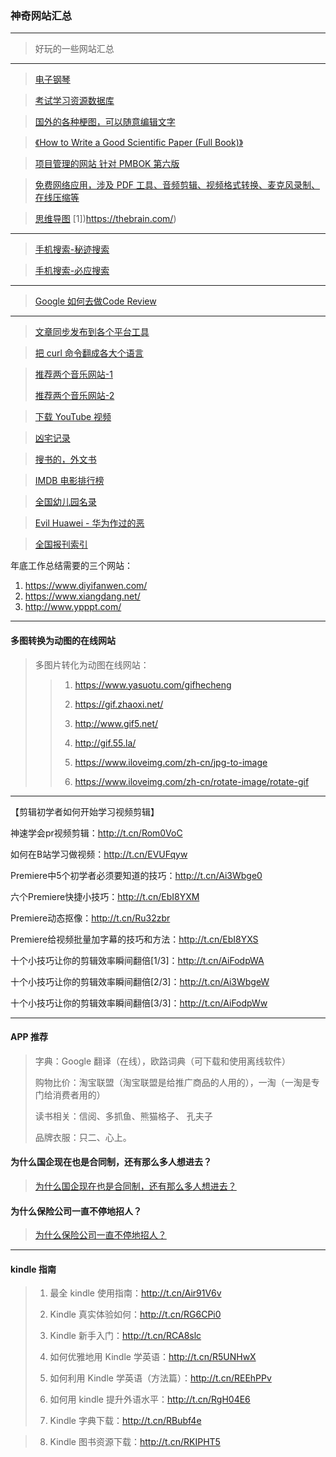 ### 神奇网站汇总

---
> 好玩的一些网站汇总
---
> [电子钢琴](https://www.autopiano.cn/)

> [考试学习资源数据库](http://open.vipexam.org/)

> [国外的各种梗图，可以随意编辑文字]( https://imgflip.com/memetemplates)

> [《How to Write a Good Scientific Paper (Full Book)》](http://t.cn/AinTE3PX)

> [项目管理的网站 针对 PMBOK 第六版](http://hellokittycn.com/chapter/70)

> [免费网络应用，涉及 PDF 工具、音频剪辑、视频格式转换、麦克风录制、在线压缩等](https://123apps.com/cn/)

> [思维导图](https://app.thebrain.com/brains/9a94aca2-cd5b-4872-96fa-64ef89baedb6/thoughts/a2355a6e-54fc-5079-ab70-79910ff4329b/notes) [1])https://thebrain.com/)
---
> [手机搜索-秘迹搜索](https://mijisou.com/)

> [手机搜索-必应搜索](https://cn.bing.com/?ensearch=1&FORM=BEHPTB)

----

> [Google 如何去做Code Review](https://www.52cs.com/archives/3322)

---

> [文章同步发布到各个平台工具](https://github.com/crawlab-team/artipub)

> [把 curl 命令翻成各大个语言](https://curl.trillworks.com/)


> [推荐两个音乐网站-1](https://www.cdbao.net/)
>
> [推荐两个音乐网站-2](https://www.91flac.com/)


> [下载 YouTube 视频](https://keepvid.pro/)

> [凶宅记录](https://www.oshimaland.co.jp/)

> [搜书的，外文书](https://b-ok.cc/)

> [IMDB 电影排行榜](https://www.imdb.com/list/ls055592025/)

> [全国幼儿园名录](http://youeryuan.zjut.cc/)

> [Evil Huawei - 华为作过的恶](https://evil-huawei.github.io/evil-huawei/)

> [全国报刊索引](http://www.cnbksy.cn/home)

年底工作总结需要的三个网站：
1. https://www.diyifanwen.com/
2. https://www.xiangdang.net/
3. http://www.ypppt.com/

---
#### 多图转换为动图的在线网站
> 多图片转化为动图在线网站：
>>
>> 1. https://www.yasuotu.com/gifhecheng
>>
>> 2. https://gif.zhaoxi.net/
>>
>> 3. http://www.gif5.net/
>>
>> 4. http://gif.55.la/
>>
>> 6. https://www.iloveimg.com/zh-cn/jpg-to-image
>>
>> 7. https://www.iloveimg.com/zh-cn/rotate-image/rotate-gif

----
【剪辑初学者如何开始学习视频剪辑】

神速学会pr视频剪辑：http://t.cn/Rom0VoC

如何在B站学习做视频：http://t.cn/EVUFqyw

Premiere中5个初学者必须要知道的技巧：http://t.cn/Ai3Wbge0

六个Premiere快捷小技巧：http://t.cn/EbI8YXM

Premiere动态抠像：http://t.cn/Ru32zbr

Premiere给视频批量加字幕的技巧和方法：http://t.cn/EbI8YXS

十个小技巧让你的剪辑效率瞬间翻倍[1/3]：http://t.cn/AiFodpWA

十个小技巧让你的剪辑效率瞬间翻倍[2/3]：http://t.cn/Ai3WbgeW

十个小技巧让你的剪辑效率瞬间翻倍[3/3]：http://t.cn/AiFodpWw

----


#### APP 推荐
> 字典：Google 翻译（在线），欧路词典（可下载和使用离线软件）
>
> 购物比价：淘宝联盟（淘宝联盟是给推广商品的人用的），一淘（一淘是专门给消费者用的）
>
> 读书相关：信阅、多抓鱼、熊猫格子、 孔夫子
>
> 品牌衣服：只二、心上。

#### 为什么国企现在也是合同制，还有那么多人想进去？
>
> [为什么国企现在也是合同制，还有那么多人想进去？](https://www.zhihu.com/question/327135282/answer/799247047)

#### 为什么保险公司一直不停地招人？
>
> [为什么保险公司一直不停地招人？](https://www.zhihu.com/question/312025070?utm_source=wechat_session&utm_medium=social&utm_oi=29060126212096)

---
#### kindle 指南
> 1. 最全 kindle 使用指南：http://t.cn/Air91V6v
>
> 2. Kindle 真实体验如何：http://t.cn/RG6CPi0
>
> 3. Kindle 新手入门：http://t.cn/RCA8slc
>
> 4. 如何优雅地用 Kindle 学英语：http://t.cn/R5UNHwX
>
> 5. 如何利用 Kindle 学英语（方法篇）：http://t.cn/REEhPPv
>
> 6. 如何用 kindle 提升外语水平：http://t.cn/RgH04E6
>
> 7. Kindle 字典下载：http://t.cn/RBubf4e

> 8. Kindle 图书资源下载：http://t.cn/RKIPHT5
